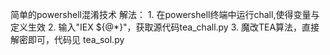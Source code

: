 简单的powershell混淆技术
解法：
    1. 在powershell终端中运行chall,使得变量与定义生效
    2. 输入"IEX ${@*}"，获取源代码tea_chall.py
    3. 魔改TEA算法，直接解密即可，代码见 tea_sol.py


